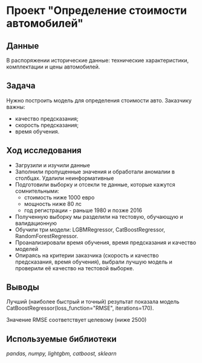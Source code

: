 # Проект "Определение стоимости автомобилей"


## Данные

В распоряжении исторические данные: технические характеристики, комплектации и цены автомобилей.

## Задача

Нужно построить модель для определения стоимости авто.
Заказчику важны:
- качество предсказания;
- скорость предсказания;
- время обучения.


## Ход исследования
- Загрузили и изучили данные
- Заполнили пропущенные значения и обработали аномалии в столбцах. Удалили неинформативные
- Подготовили выборку и отсекли те данные, которые кажутся сомнительными:
    - стоимость ниже 1000 евро
    - мощность ниже 80 лс
    - год регистрации - раньше 1980 и позже 2016 
- Полученную выборку мы разделили на тестовую, обучающую и валидационную
- Обучили три модели: LGBMRegressor, CatBoostRegressor, RandomForestRegressor.
- Проанализировали время обучения, время предсказания и качество моделей
- Опираясь на критерии заказчика (скорость и качество предсказания, время обучения), выбрали лучшую модель и проверили её качество на тестовой выборке.


## Выводы
Лучший (наиболее быстрый и точный) результат показала модель CatBoostRegressor(loss_function="RMSE", iterations=170). 

Значение RMSE соответствует целевому (ниже 2500)


## Используемые библиотеки
*pandas, numpy, lightgbm, catboost, sklearn*
